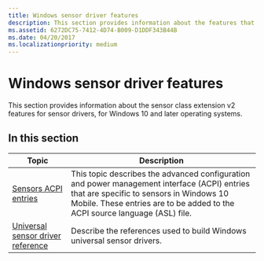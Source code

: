 ```yaml
---
title: Windows sensor driver features
description: This section provides information about the features that have been developed for sensor drivers for Windows 10 and later operating systems.
ms.assetid: 6272DC75-7412-4D74-B009-D1DDF343B44B
ms.date: 04/20/2017
ms.localizationpriority: medium
---
```


# Windows sensor driver features


This section provides information about the sensor class extension v2 features for sensor drivers, for Windows 10 and later operating systems.

## In this section

|Topic|Description|
|---|---|
| [Sensors ACPI entries](sensors-acpi-entries.md) |This topic describes the advanced configuration and power management interface (ACPI) entries that are specific to sensors in Windows 10 Mobile. These entries are to be added to the ACPI source language (ASL) file.|
| [Universal sensor driver reference](sensor-universal-driver-reference.md) | Describe the references used to build Windows universal sensor drivers. |

 

 

 




